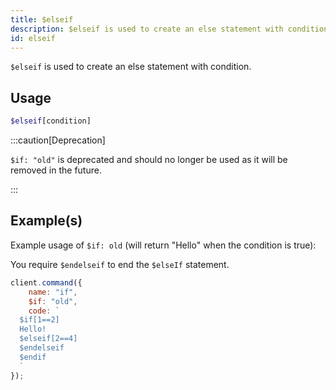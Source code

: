 ```yaml
---
title: $elseif
description: $elseif is used to create an else statement with condition.
id: elseif
---
```


`$elseif` is used to create an else statement with condition.

## Usage

```php
$elseif[condition]
```

:::caution[Deprecation]

`$if: "old"` is deprecated and should no longer be used as it will be removed in the future.

:::

## Example(s)

Example usage of `$if: old` (will return "Hello" when the condition is true):

You require `$endelseif` to end the `$elseIf` statement.

```javascript
client.command({
    name: "if",
    $if: "old",
    code: `
  $if[1==2]
  Hello!
  $elseif[2==4]
  $endelseif
  $endif
  `
});
```
